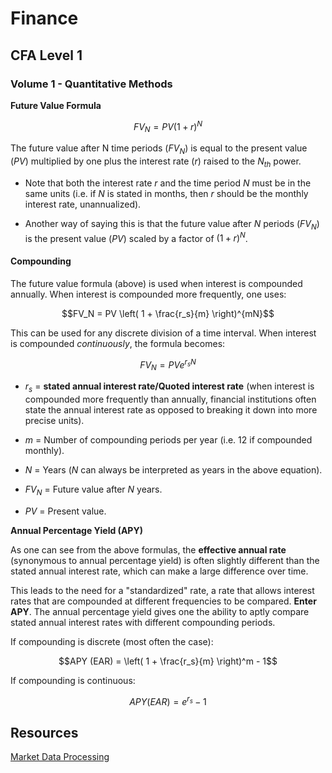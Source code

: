 # Finance

## CFA Level 1

### Volume 1 - Quantitative Methods

**Future Value Formula**

$$FV_N = PV(1 + r)^N$$

The future value after N time periods ($FV_N$) is equal to the present value ($PV$) multiplied by one plus the interest rate ($r$) raised to the $N_{th}$ power.

* Note that both the interest rate $r$ and the time period $N$ must be in the same units (i.e. if $N$ is stated in months, then $r$ should be the monthly interest rate, unannualized).

* Another way of saying this is that the future value after $N$ periods ($FV_N$) is the present value ($PV$) scaled by a factor of $(1 + r)^N$.

#### Compounding

The future value formula (above) is used when interest is compounded annually. When interest is compounded more frequently, one uses:

$$FV_N = PV \left( 1 + \frac{r_s}{m} \right)^{mN}$$

This can be used for any discrete division of a time interval. When interest is compounded *continuously*, the formula becomes:

$$FV_N = PVe^{r_sN}$$

* $r_s$ = **stated annual interest rate/Quoted interest rate** (when interest is compounded more frequently than annually, financial institutions often state the annual interest rate as opposed to breaking it down into more precise units).

* $m$ = Number of compounding periods per year (i.e. 12 if compounded monthly).

* $N$ = Years ($N$ can always be interpreted as years in the above equation).

* $FV_N$ = Future value after $N$ years.

* $PV$ = Present value.

**Annual Percentage Yield (APY)**

As one can see from the above formulas, the **effective annual rate** (synonymous to annual percentage yield) is often slightly different than the stated annual interest rate, which can make a large difference over time.

This leads to the need for a "standardized" rate, a rate that allows interest rates that are compounded at different frequencies to be compared. **Enter APY**. The annual percentage yield gives one the ability to aptly compare stated annual interest rates with different compounding periods.

If compounding is discrete (most often the case):

$$APY (EAR) = \left( 1 + \frac{r_s}{m} \right)^m - 1$$

If compounding is continuous:

$$APY (EAR) = e^{r_s} - 1$$

## Resources

[Market Data Processing](https://www.codeproject.com/Articles/553206/An-Introduction-to-Real-Time-Stock-Market-Data-Pro)
